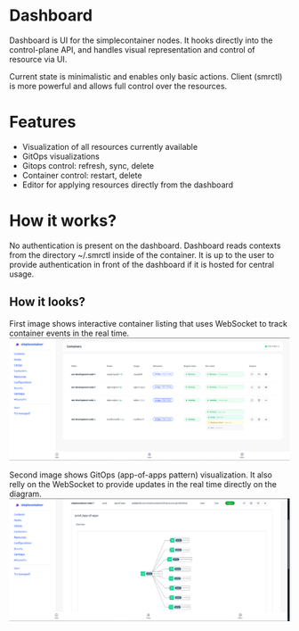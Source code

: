 # Dashboard
Dashboard is UI for the simplecontainer nodes. It hooks directly into the control-plane API, and handles 
visual representation and control of resource via UI.

Current state is minimalistic and enables only basic actions. Client (smrctl) is more powerful and allows full control
over the resources.

# Features
- Visualization of all resources currently available 
- GitOps visualizations 
- Gitops control: refresh, sync, delete
- Container control: restart, delete
- Editor for applying resources directly from the dashboard

# How it works?
No authentication is present on the dashboard. Dashboard reads contexts from the directory ~/.smrctl inside of the container.
It is up to the user to provide authentication in front of the dashboard if it is hosted for central usage.

## How it looks?
First image shows interactive container listing that uses WebSocket to track container events in the real time.
![Simplecontainer Containers](.github/resources/dashboard-containers.png)

Second image shows GitOps (app-of-apps pattern) visualization. It also relly on the WebSocket to provide updates 
in the real time directly on the diagram.
![Simplecontainer Containers](.github/resources/dashboard-gitops.png)
